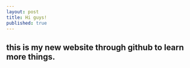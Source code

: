 ```yaml
---
layout: post
title: Hi guys!
published: true
---
```

## this is my new website through github to learn more things.
